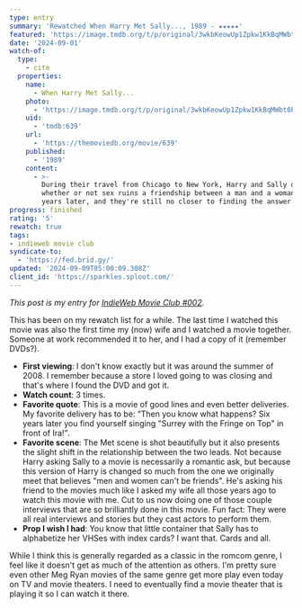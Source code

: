 ```yaml
---
type: entry
summary: 'Rewatched When Harry Met Sally..., 1989 - ★★★★★'
featured: 'https://image.tmdb.org/t/p/original/3wkbKeowUp1Zpkw1KkBqMWbt0P9.jpg'
date: '2024-09-01'
watch-of:
  type:
    - cite
  properties:
    name:
      - When Harry Met Sally...
    photo:
      - 'https://image.tmdb.org/t/p/original/3wkbKeowUp1Zpkw1KkBqMWbt0P9.jpg'
    uid:
      - 'tmdb:639'
    url:
      - 'https://themoviedb.org/movie/639'
    published:
      - '1989'
    content:
      - >-
        During their travel from Chicago to New York, Harry and Sally debate
        whether or not sex ruins a friendship between a man and a woman. Eleven
        years later, and they're still no closer to finding the answer.
progress: finished
rating: '5'
rewatch: true
tags:
- indieweb movie club
syndicate-to:
  - 'https://fed.brid.gy/'
updated: '2024-09-09T05:00:09.308Z'
client_id: 'https://sparkles.sploot.com/'
---
```

<i>This post is my entry for <a href="https://www.benji.dog/articles/indieweb-movie-club-septermber-2024/">IndieWeb Movie Club #002</a>.</i>

This has been on my rewatch list for a while. The last time I watched this movie was also the first time my (now) wife and I watched a movie together. Someone at work recommended it to her, and I had a copy of it (remember DVDs?).

- **First viewing**: I don't know exactly but it was around the summer of 2008. I remember because a store I loved going to was closing and that's where I found the DVD and got it.
- **Watch count**: 3 times.
- **Favorite quote**: This is a movie of good lines and even better deliveries. My favorite delivery has to be: <q>Then you know what happens? Six years later you find yourself singing "Surrey with the Fringe on Top" in front of Ira!</q>.
- **Favorite scene**: The Met scene is shot beautifully but it also presents the slight shift in the relationship between the two leads. Not because Harry asking Sally to a movie is necessarily a romantic ask, but because this version of Harry is changed so much from the one we originally meet that believes "men and women can't be friends". He's asking his friend to the movies much like I asked my wife all those years ago to watch this movie with me. Cut to us now doing one of those couple interviews that are so brilliantly done in this movie. Fun fact: They were all real interviews and stories but they cast actors to perform them.
- **Prop I wish I had**: You know that little container that Sally has to alphabetize her VHSes with index cards? I want that. Cards and all.

While I think this is generally regarded as a classic in the romcom genre, I feel like it doesn't get as much of the attention as others. I'm pretty sure even other Meg Ryan movies of the same genre get more play even today on TV and movie theaters. I need to eventually find a movie theater that is playing it so I can watch it there.
